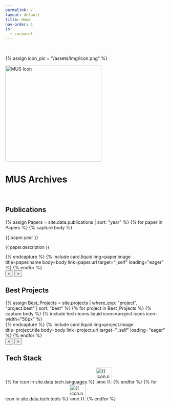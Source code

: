 ```yaml
---
permalink: /
layout: default
title: Home
nav-order: 1
js:
  - carousel
---
```

<br class="spacer">

{% assign icon_pic = "/assets/img/icon.png" %}
<div class="center-element">
<img src="{{ icon_pic | split: '.' | first | relative_url }}-480.webp" width="300px" height="300px" loading="eager" class="circle" alt="MUS Icon" onerror="this.onerror=null; this.src='{{ icon_pic | relative_url }}';" >
</div>

<h1 class="heading center-text uppercase">MUS Archives</h1>
<br class="spacer">
<h2 class="heading uppercase">Publications</h2>
<div class="carousel">
  <div class="track">
  {% assign Papers = site.data.publications | sort: "year" %}
  {% for paper in Papers %}
    {% capture body %}
      <p class="center-text bold-text">{{ paper.year }}</p>
      <p style="font-size: small;">{{ paper.description }}</p>
    {% endcapture %}
    {% include card.liquid img=paper.image title=paper.name body=body link=paper.url target="_self" loading="eager" %}
  {% endfor %}
  </div>
  <button class="button prev-button"><</button>
  <button class="button next-button">></button>
</div>
<h2 class="heading uppercase">Best Projects</h2>
<div class="carousel">
  <div class="track">
  {% assign Best_Projects = site.projects | where_exp: "project", "project.best" | sort: "best" %}
  {% for project in Best_Projects %}
    {% capture body %}
      {% include tech-icons.liquid icons=project.icons icon-width="50px" %}
      <br class="spacer">
    {% endcapture %}
    {% include card.liquid img=project.image title=project.title body=body link=project.url target="_self" loading="eager" %}
  {% endfor %}
  </div>
  <button class="button prev-button"><</button>
  <button class="button next-button">></button>
</div>

<h2 class="heading uppercase">Tech Stack</h2>
<div class="center-element row p-margins icons">
    {% for icon in site.data.tech.languages %}
      <img width="50px" src="{{ icon.path }}" alt="{{ icon.name }}" class="icon no-shadow no-padding" title="{{ icon.name }}" loading="lazy">
    {% endfor %}
    {% for icon in site.data.tech.tools %}
      <img width="50px" src="{{ icon.path }}" alt="{{ icon.name }}" class="icon no-shadow no-padding" title="{{ icon.name }}" loading="lazy">
    {% endfor %}
</div>